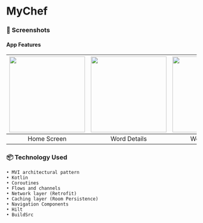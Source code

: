 # MyChef
### 📱 Screenshots
#### App Features
| <img src="https://github.com/prabhat-kushwaha/MyChef/app/src/main/res/drawable/sc_1.jpg" width="200"/> | <img src="screenshots/screen_2.png" width="200"/> | <img src="screenshots/screen_3.png" width="200"/> | <img src="screenshots/screen_4.png" width="200"/> | <img src="screenshots/screen_5.png" width="200"/>
|:---:|:---:|:---:|:---:|:---:|
|Home Screen| Word Details| Word Till Date| Bookmark Words| Settings|
### 📦 Technology Used
    • MVI architectural pattern
    • Kotlin
    • Coroutines
    • Flows and channels
    • Network layer (Retrofit)
    • Caching layer (Room Persistence)
    • Navigation Components
    • Hilt
    • BuildSrc
    
  

